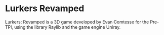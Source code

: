 # Lurkers Revamped

Lurkers: Revamped is a 3D game developed by Evan Comtesse for the Pre-TPI, using the library Raylib and the game engine Uniray.